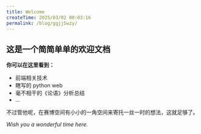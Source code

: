 ```yaml
---
title: Welcome
createTime: 2025/03/02 00:03:16
permalink: /blog/ggjj5wzy/
---
```


## 这是一个简简单单的欢迎文档

**你可以在这里看到：**

- 前端相关技术
- 瞎写的 python web
- 毫不相干的《论语》分析总结
- ...

不过管他呢，在赛博空间有小小的一角空间来寄托一丝一时的想法，这就足够了。

*Wish you a wonderful time here.*
